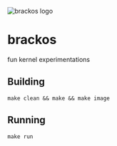 ![brackos logo](https://github.com/block8437/brackos/blob/master/res/logo.png)

# brackos
fun kernel experimentations

## Building

    make clean && make && make image

## Running

    make run
